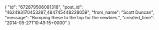  {
   "id": "672879506081318",
   "post_id": "462493170453287_484745448228059",
   "from_name": "Scott Duncan",
   "message": "Bumping these to the top for the newbies.",
   "created_time": "2014-05-27T10:49:15+0000"
 }
